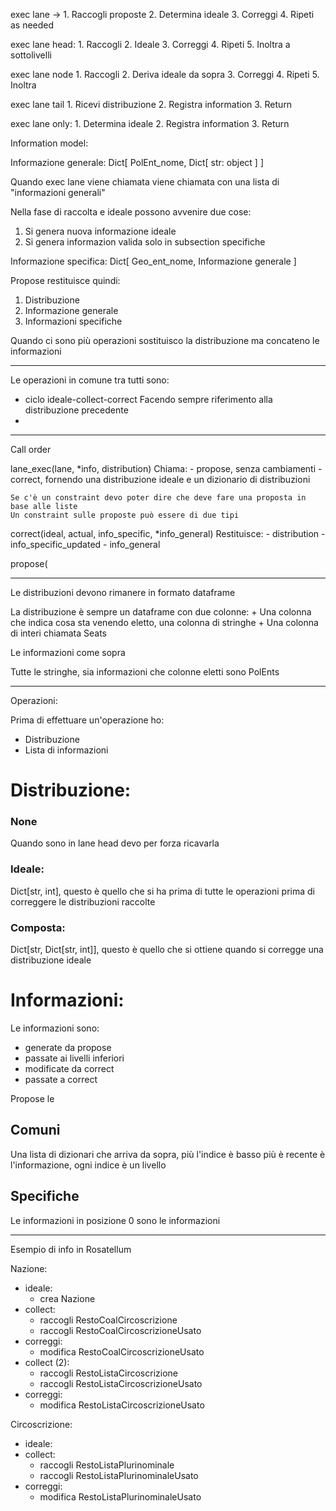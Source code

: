 exec lane ->
	1. Raccogli proposte
	2. Determina ideale
	3. Correggi
	4. Ripeti as needed

exec lane head:
	1. Raccogli
	2. Ideale
	3. Correggi
	4. Ripeti
	5. Inoltra a sottolivelli

exec lane node
	1. Raccogli
	2. Deriva ideale da sopra
	3. Correggi
	4. Ripeti
	5. Inoltra

exec lane tail
	1. Ricevi distribuzione
	2. Registra information
	3. Return

exec lane only:
	1. Determina ideale
	2. Registra information
	3. Return

Information model:

Informazione generale:
Dict[
	PolEnt_nome,
	Dict[
		str: object
		]
	]

Quando exec lane viene chiamata viene chiamata con una lista di "informazioni generali"

Nella fase di raccolta e ideale possono avvenire due cose:
1. Si genera nuova informazione ideale
2. Si genera informazion valida solo in subsection specifiche

Informazione specifica:
Dict[
	Geo_ent_nome,
	Informazione generale
	]

Propose restituisce quindi:
1. Distribuzione
2. Informazione generale
3. Informazioni specifiche

Quando ci sono più operazioni sostituisco la distribuzione ma concateno le informazioni

-------------

Le operazioni in comune tra tutti sono:

+ ciclo ideale-collect-correct
	Facendo sempre riferimento alla distribuzione precedente
+ 



---------

Call order

lane_exec(lane, *info, distribution)
	Chiama:
		- propose, senza cambiamenti
		- correct, fornendo una distribuzione ideale e un dizionario di distribuzioni

	Se c'è un constraint devo poter dire che deve fare una proposta in base alle liste
	Un constraint sulle proposte può essere di due tipi 

correct(ideal, actual, info_specific, *info_general)
	Restituisce:
		- distribution
		- info_specific_updated
		- info_general

propose(


---------

Le distribuzioni devono rimanere in formato dataframe

La distribuzione è sempre un dataframe con due colonne:
	+ Una colonna che indica cosa sta venendo eletto, una colonna di stringhe
	+ Una colonna di interi chiamata Seats

Le informazioni come sopra

Tutte le stringhe, sia informazioni che colonne eletti sono PolEnts

--------

Operazioni:

Prima di effettuare un'operazione ho:

+ Distribuzione
+ Lista di informazioni

# Distribuzione:

### None
Quando sono in lane head devo per forza ricavarla

### Ideale:
Dict[str, int], questo è quello che si ha prima di tutte le operazioni prima di correggere le 
distribuzioni raccolte

### Composta:

Dict[str, Dict[str, int]], questo è quello che si ottiene quando si corregge una distribuzione
ideale

# Informazioni:

Le informazioni sono:

+ generate da propose
+ passate ai livelli inferiori
+ modificate da correct
+ passate a correct

Propose le 





## Comuni
Una lista di dizionari che arriva da sopra, più l'indice è basso più è recente è l'informazione,
ogni indice è un livello



## Specifiche
Le informazioni in posizione 0 sono le informazioni 

--------------

Esempio di info in Rosatellum

Nazione:

+ ideale:
	+ crea Nazione
+ collect:
	+ raccogli RestoCoalCircoscrizione
	+ raccogli RestoCoalCircoscrizioneUsato
+ correggi:
	+ modifica RestoCoalCircoscrizioneUsato
+ collect (2):
	+ raccogli RestoListaCircoscrizione
	+ raccogli RestoListaCircoscrizioneUsato
+ correggi:
	+ modifica RestoListaCircoscrizioneUsato


Circoscrizione:

+ ideale:
+ collect:
	+ raccogli RestoListaPlurinominale 
	+ raccogli RestoListaPlurinominaleUsato
+ correggi:
	+ modifica RestoListaPlurinominaleUsato


